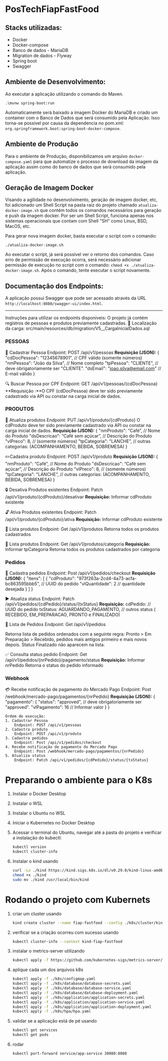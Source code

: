 # PosTechFiapFastFood

## Stacks utilizadas:
 - Docker
 - Docker-compose
 - Banco de dados - MariaDB
 - Migration de dados - Flyway
 - Spring boot
 - Swagger

## Ambiente de Desenvolvimento:

Ao executar a aplicação utilizando o comando do Maven. 

`.\mvnw spring-boot:run`

Automaticamente será baixado a imagem Docker do MariaDB e criado um container com o Banco de Dados que será consumido pela 
Aplicação. Isso torna-se possível por causa da dependencia no pom.xml: `org.springframework.boot:spring-boot-docker-compose`.

## Ambiente de Produção

Para o ambiente de Produção, disponibilizamos um arquivo `docker-compose.yaml` para que automatize o processo de download
da imagem da aplicação assim como do banco de dados que será consumido pela aplicação.

## Geração de Imagem Docker

Visando a agilidade no desenvolvimento, geração de imagem docker, etc, foi adicionado um Shell Script na pasta raiz do
projeto chamado `atualiza-docker-image.sh` que contém todos os comandos necessários para geração e push da imagem docker.
Por ser um Shell Script, funciona apenas nos sistemas operacionais que contam com Shell "SH" como Linux, BSD, MacOS, etc.

Para gerar nova imagem docker, basta executar o script com o comando:

`./atualiza-docker-image.sh`

Ao executar o script, já será possível ver o retorno dos comandos. Caso erro de permissão de execução ocorra, será necessário
adicionar permissão de execução no script com o comando: `chmod +x ./atualiza-docker-image.sh`. Após o comando, tente executar
o script novamente.

## Documentação dos Endpoints: 

A aplicação possui Swagger que pode ser acessado através da URL `http://localhost:8080/swagger-ui/index.html`.

---
Instruções para utilizar os endpoints disponíveis:
O projeto já contém registros de pessoas e produtos previamente cadastradas.
	📁 Localização da carga:
	src/main/resources/db/migration/V5__CargaInicialDados.sql

### PESSOAS
👤 Cadastrar Pessoa
Endpoint: POST /api/v1/pessoas
**Requisição (JSON):**
{
  "cdDocPessoa": "12345678901",         // CPF válido (somente números)
  "nmPessoa": "João da Silva",          // Nome completo
  "tpPessoa": "CLIENTE",                // deve obrigatoriamente ser "CLIENTE".
  "dsEmail": "joao.silva@email.com"     // E-mail válido
}

🔍  Buscar Pessoa por CPF
Endpoint: GET /api/v1/pessoas/{cdDocPessoa}
**Requisição :**O CPF (cdDocPessoa) deve ter sido previamente cadastrado via API ou constar na carga inicial de dados.

### PRODUTOS
🔄  Atualiza produtos
Endpoint: PUT /api/v1/produto/{cdProduto}
O cdProduto deve ter sido previamente cadastrado via API ou constar na carga inicial de dados.
**Requisição (JSON):**
{
  "nmProduto": “Café”,         // Nome do Produto
  "dsDescricao": “Café sem açúcar”,         // Descrição do Produto
  "vlPreco": 8,          // (somente números)
  "tpCategoria": "LANCHE”,         // outras categorias: (ACOMPANHAMENTO, BEBIDA, SOBREMESA)
}

✏️Cadastra produto
Endpoint: POST /api/v1/produto
**Requisição (JSON):**
{
  "nmProduto": “Café”,         // Nome do Produto
  "dsDescricao": “Café sem açúcar”,         // Descrição do Produto
  "vlPreco": 8,          // (somente números)
  "tpCategoria": "LANCHE”,         // outras categorias: (ACOMPANHAMENTO, BEBIDA, SOBREMESA)
}


 🔒 Desativa Produtos existentes
Endpoint: Patch /api/v1/produto/{cdProduto}/desativar
**Requisição:**
Informar cdProduto existente

 🔓 Ativa Produtos existentes
Endpoint: Patch /api/v1/produto/{cdProduto}/ativa
**Requisição:**
Informar cdProduto existente

 📄 Lista produtos 
Endpoint: Get /api/v1/produtos
Retorna todos os produtos cadastrados

 📑 Lista produtos
Endpoint: Get /api/v1/produtos/categoria
**Requisição:**
Informar tpCategoria
Retorna todos os produtos cadastrados por categoria

### Pedidos
🛒 Cadastra pedidos
Endpoint: Post /api/v1/pedidos/checkout
**Requisição (JSON):**
{
   "itens": [
    {
      "cdProduto": "973f263a-2cd4-4a73-acfa-bc863595bbb5", // UUID do pedido
      "vlQuantidade": 2 // quantidade desejada
    }
  ]
}

▶️ Atualiza status
Endpoint: Patch /api/v1/pedidos/{cdPedido}/status/{txStatus}
**Requisição:**
cdPedido:   // UUID do pedido
txStatus: AGUARDANDO_PAGAMENTO,    //  outros status (
    RECEBIDO, EM_PREPARACAO, PRONTO e FINALIZADO)


🧾  Lista de Pedidos
Endpoint: Get /api/v1/pedidos

Retorna lista de pedidos ordenados com a seguinte regra:
Pronto > Em Preparação > Recebido, pedidos mais antigos primeiro e mais novos depois. Status Finalizado não aparecem na lista.


✅ Consulta status pedido
Endpoint: Get /api/v1/pedidos/{nrPedido}/pagamento/status
**Requisição:**
Informar nrPedido
Retorna o status do pedido informado


### Webhook
💳 Recebe notificação de pagamento do Mercado Pago
Endpoint: Post /webhook/mercado-pago/pagamentos/{nrPedido}
**Requisição (JSON):**
{
  	"pagamento": {
   	 "status": "approved", // deve obrigatoriamente ser "approved".
   	 "vlPagamento": 16       // Informar valor
 	 }
}

    Ordem de execução: 
    1. Cadastrar Pessoa
        Endpoint: POST /api/v1/pessoas
    2. Cadastra produto
        Endpoint: POST /api/v1/produto
    3. Cadastra pedidos
        Endpoint: Post /api/v1/pedidos/checkout
    4. Recebe notificação de pagamento do Mercado Pago
        Endpoint: Post /webhook/mercado-pago/pagamentos/{nrPedido}
    5. Atualiza status
        Endpoint: Patch /api/v1/pedidos/{cdPedido}/status/{txStatus}

# Preparando o ambiente para o K8s

1. Instalar o Docker Desktop

2. Instalar o WSL

3. Instalar o Ubuntu no WSL

4. Iniciar o Kubernetes no Docker Desktop

5. Acessar o terminal do Ubuntu, navegar até a pasta do projeto e verificar a instalação do kubectl:
   ```bash
   kubectl version
   kubectl cluster-info
6. Instalar o kind usando
   ```bash
   curl -Lo ./kind https://kind.sigs.k8s.io/dl/v0.29.0/kind-linux-amd64 
   chmod +x ./kind 
   sudo mv ./kind /usr/local/bin/kind

# Rodando o projeto com Kubernets
1. criar um cluster usando 
   ```bash
   kind create cluster --name fiap-fastfood --config ./k8s/cluster/kind-cluster.yaml
2. verificar se a criação ocorreu com sucesso usando 
   ```bash
   kubectl cluster-info --context kind-fiap-fastfood
3. instalar o metrics-server utilizando 
   ```bash
   kubectl apply -f https://github.com/kubernetes-sigs/metrics-server/releases/latest/download/components.yaml
4. aplique cada um dos arquivos k8s
   ```bash
   kubectl apply -f ./k8s/configmap.yaml
   kubectl apply -f ./k8s/database/database-secrets.yaml
   kubectl apply -f ./k8s/database/database-service.yaml
   kubectl apply -f ./k8s/database/database-deployment.yaml
   kubectl apply -f ./k8s/application/application-secrets.yaml
   kubectl apply -f ./k8s/application/application-service.yaml
   kubectl apply -f ./k8s/application/application-deployment.yaml
   kubectl apply -f ./k8s/hpa/hpa.yaml
5. validar se a aplicação está de pé usando
   ````bash
   kubectl get services
   kubectl get pods
6. rodar
   ````bash
   kubectl port-forward service/app-service 30080:8080
